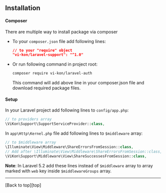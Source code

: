 ## Installation

#### Composer

There are multiple way to install package via composer

* To your `composer.json` file add following lines:

    ```json
    // to your "require" object
    "vi-kon/laravel-support": "^1.0"
    ```

* Or run following command in project root:

    ```bash
    composer require vi-kon/laravel-auth
    ```

    This command will add above line in your composer.json file and download
    required package files.

#### Setup

In your Laravel project add following lines to `config/app.php`:

```php
// to providers array
\ViKon\Support\SupportServiceProvider::class,
```

In `app\Http\Kernel.php` file add following lines to `$middleware` array:

```php
// to $middleware array
\Illuminate\View\Middleware\ShareErrorsFromSession::class,
// Add after \Illuminate\View\Middleware\ShareErrorsFromSession::class,
\ViKon\Support\Middleware\View\ShareSuccessesFromSession::class,
```

**Note**: In Laravel 5.2 add these lines instead of `$middleware` array
to array marked with `web` key inside `$middlewareGroups` array.

---
[Back to top][top]